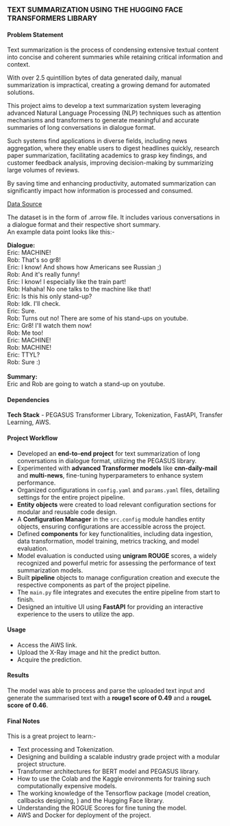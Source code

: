 ### TEXT SUMMARIZATION USING THE HUGGING FACE TRANSFORMERS LIBRARY

#### Problem Statement
Text summarization is the process of condensing extensive textual content into concise and coherent summaries while retaining critical information and context.

With over 2.5 quintillion bytes of data generated daily, manual summarization is impractical, creating a growing demand for automated solutions.

This project aims to develop a text summarization system leveraging advanced Natural Language Processing (NLP) techniques such as attention mechanisms and transformers to generate meaningful and accurate summaries of long conversations in dialogue format.

Such systems find applications in diverse fields, including news aggregation, where they enable users to digest headlines quickly, research paper summarization, facilitating academics to grasp key findings, and customer feedback analysis, improving decision-making by summarizing large volumes of reviews.

By saving time and enhancing productivity, automated summarization can significantly impact how information is processed and consumed.


[Data Source](https://github.com/entbappy/Branching-tutorial/raw/master/summarizer-data.zip)

The dataset is in the form of .arrow file. It includes various conversations in a dialogue format and their respective short summary.<br>
An example data point looks like this:-

**Dialogue:**<br>
Eric: MACHINE!<br>
Rob: That's so gr8!<br>
Eric: I know! And shows how Americans see Russian ;)<br>
Rob: And it's really funny!<br>
Eric: I know! I especially like the train part!<br>
Rob: Hahaha! No one talks to the machine like that!<br>
Eric: Is this his only stand-up?<br>
Rob: Idk. I'll check.<br>
Eric: Sure.<br>
Rob: Turns out no! There are some of his stand-ups on youtube.<br>
Eric: Gr8! I'll watch them now!<br>
Rob: Me too!<br>
Eric: MACHINE!<br>
Rob: MACHINE!<br>
Eric: TTYL?<br>
Rob: Sure :)
<br><br>
**Summary:**<br>
Eric and Rob are going to watch a stand-up on youtube.


#### Dependencies
**Tech Stack** - PEGASUS Transformer Library, Tokenization, FastAPI, Transfer Learning, AWS.


#### Project Workflow
* Developed an **end-to-end project** for text summarization of long conversations in dialogue format, utilizing the PEGASUS library.
* Experimented with **advanced Transformer models** like **cnn-daily-mail** and **multi-news**, fine-tuning hyperparameters to enhance system performance.
* Organized configurations in `config.yaml` and `params.yaml` files, detailing settings for the entire project pipeline.
* **Entity objects** were created to load relevant configuration sections for modular and reusable code design.
* A **Configuration Manager** in the `src.config` module handles entity objects, ensuring configurations are accessible across the project.
* Defined **components** for key functionalities, including data ingestion, data transformation, model training, metrics tracking, and model evaluation.
* Model evaluation is conducted using **unigram ROUGE** scores, a widely recognized and powerful metric for assessing the performance of text summarization models.
* Built **pipeline** objects to manage configuration creation and execute the respective components as part of the project pipeline.
* The `main.py` file integrates and executes the entire pipeline from start to finish.
* Designed an intuitive UI using **FastAPI** for providing an interactive experience to the users to utilize the app.


#### Usage
* Access the AWS link.
* Upload the X-Ray image and hit the predict button.
* Acquire the prediction.


#### Results
The model was able to process and parse the uploaded text input and generate the summarised text with a **rouge1 score of 0.49** and a **rougeL score of 0.46**.


#### Final Notes
This is a great project to learn:-
* Text processing and Tokenization.
* Designing and building a scalable industry grade project with a modular project structure.
* Transformer architectures for BERT model and PEGASUS library.
* How to use the Colab and the Kaggle environments for training such computationally expensive models.
* The working knowledge of the Tensorflow package (model creation, callbacks designing, ) and the Hugging Face library.
* Understanding the ROGUE Scores for fine tuning the model.
* AWS and Docker for deployment of the project.

